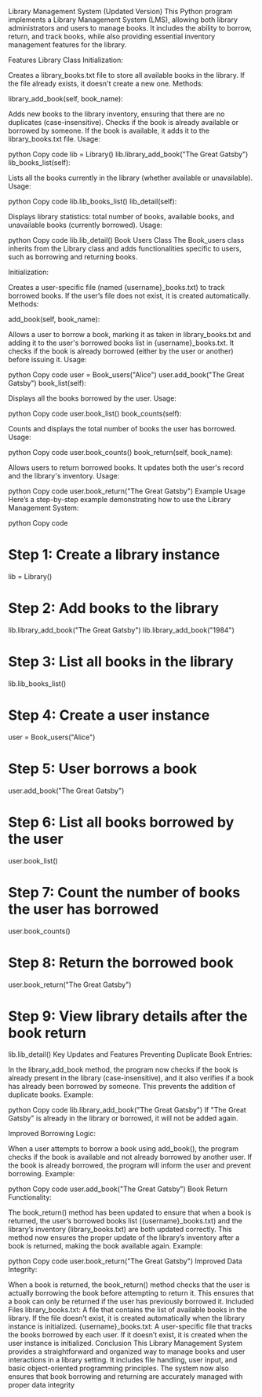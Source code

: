 Library Management System (Updated Version)
This Python program implements a Library Management System (LMS), allowing both library administrators and users to manage books. It includes the ability to borrow, return, and track books, while also providing essential inventory management features for the library.

Features
Library Class
Initialization:

Creates a library_books.txt file to store all available books in the library. If the file already exists, it doesn't create a new one.
Methods:

library_add_book(self, book_name):

Adds new books to the library inventory, ensuring that there are no duplicates (case-insensitive).
Checks if the book is already available or borrowed by someone.
If the book is available, it adds it to the library_books.txt file.
Usage:

python
Copy code
lib = Library()
lib.library_add_book("The Great Gatsby")
lib_books_list(self):

Lists all the books currently in the library (whether available or unavailable).
Usage:

python
Copy code
lib.lib_books_list()
lib_detail(self):

Displays library statistics: total number of books, available books, and unavailable books (currently borrowed).
Usage:

python
Copy code
lib.lib_detail()
Book Users Class
The Book_users class inherits from the Library class and adds functionalities specific to users, such as borrowing and returning books.

Initialization:

Creates a user-specific file (named {username}_books.txt) to track borrowed books.
If the user’s file does not exist, it is created automatically.
Methods:

add_book(self, book_name):

Allows a user to borrow a book, marking it as taken in library_books.txt and adding it to the user's borrowed books list in {username}_books.txt.
It checks if the book is already borrowed (either by the user or another) before issuing it.
Usage:

python
Copy code
user = Book_users("Alice")
user.add_book("The Great Gatsby")
book_list(self):

Displays all the books borrowed by the user.
Usage:

python
Copy code
user.book_list()
book_counts(self):

Counts and displays the total number of books the user has borrowed.
Usage:

python
Copy code
user.book_counts()
book_return(self, book_name):

Allows users to return borrowed books. It updates both the user's record and the library's inventory.
Usage:

python
Copy code
user.book_return("The Great Gatsby")
Example Usage
Here’s a step-by-step example demonstrating how to use the Library Management System:

python
Copy code
# Step 1: Create a library instance
lib = Library()

# Step 2: Add books to the library
lib.library_add_book("The Great Gatsby")
lib.library_add_book("1984")

# Step 3: List all books in the library
lib.lib_books_list()

# Step 4: Create a user instance
user = Book_users("Alice")

# Step 5: User borrows a book
user.add_book("The Great Gatsby")

# Step 6: List all books borrowed by the user
user.book_list()

# Step 7: Count the number of books the user has borrowed
user.book_counts()

# Step 8: Return the borrowed book
user.book_return("The Great Gatsby")

# Step 9: View library details after the book return
lib.lib_detail()
Key Updates and Features
Preventing Duplicate Book Entries:

In the library_add_book method, the program now checks if the book is already present in the library (case-insensitive), and it also verifies if a book has already been borrowed by someone. This prevents the addition of duplicate books.
Example:

python
Copy code
lib.library_add_book("The Great Gatsby")
If "The Great Gatsby" is already in the library or borrowed, it will not be added again.

Improved Borrowing Logic:

When a user attempts to borrow a book using add_book(), the program checks if the book is available and not already borrowed by another user. If the book is already borrowed, the program will inform the user and prevent borrowing.
Example:

python
Copy code
user.add_book("The Great Gatsby")
Book Return Functionality:

The book_return() method has been updated to ensure that when a book is returned, the user’s borrowed books list ({username}_books.txt) and the library’s inventory (library_books.txt) are both updated correctly.
This method now ensures the proper update of the library’s inventory after a book is returned, making the book available again.
Example:

python
Copy code
user.book_return("The Great Gatsby")
Improved Data Integrity:

When a book is returned, the book_return() method checks that the user is actually borrowing the book before attempting to return it. This ensures that a book can only be returned if the user has previously borrowed it.
Included Files
library_books.txt: A file that contains the list of available books in the library. If the file doesn’t exist, it is created automatically when the library instance is initialized.
{username}_books.txt: A user-specific file that tracks the books borrowed by each user. If it doesn’t exist, it is created when the user instance is initialized.
Conclusion
This Library Management System provides a straightforward and organized way to manage books and user interactions in a library setting. It includes file handling, user input, and basic object-oriented programming principles. The system now also ensures that book borrowing and returning are accurately managed with proper data integrity
